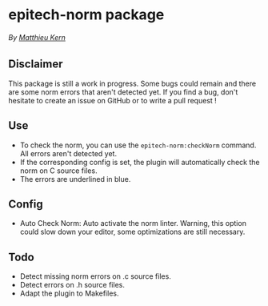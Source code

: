 # epitech-norm package
###### By [Matthieu Kern](mailto:matthieukern@gmail.com)

## Disclaimer
This package is still a work in progress. Some bugs could remain and there are some norm errors that aren't detected yet. If you find a bug, don't hesitate to create an issue on GitHub or to write a pull request !

## Use
* To check the norm, you can use the `epitech-norm:checkNorm` command. All errors aren't detected yet.
* If the corresponding config is set, the plugin will automatically check the norm on C source files.
* The errors are underlined in blue.

## Config
* Auto Check Norm: Auto activate the norm linter. Warning, this option could slow down your editor, some optimizations are still necessary.

## Todo
* Detect missing norm errors on .c source files.
* Detect errors on .h source files.
* Adapt the plugin to Makefiles.

